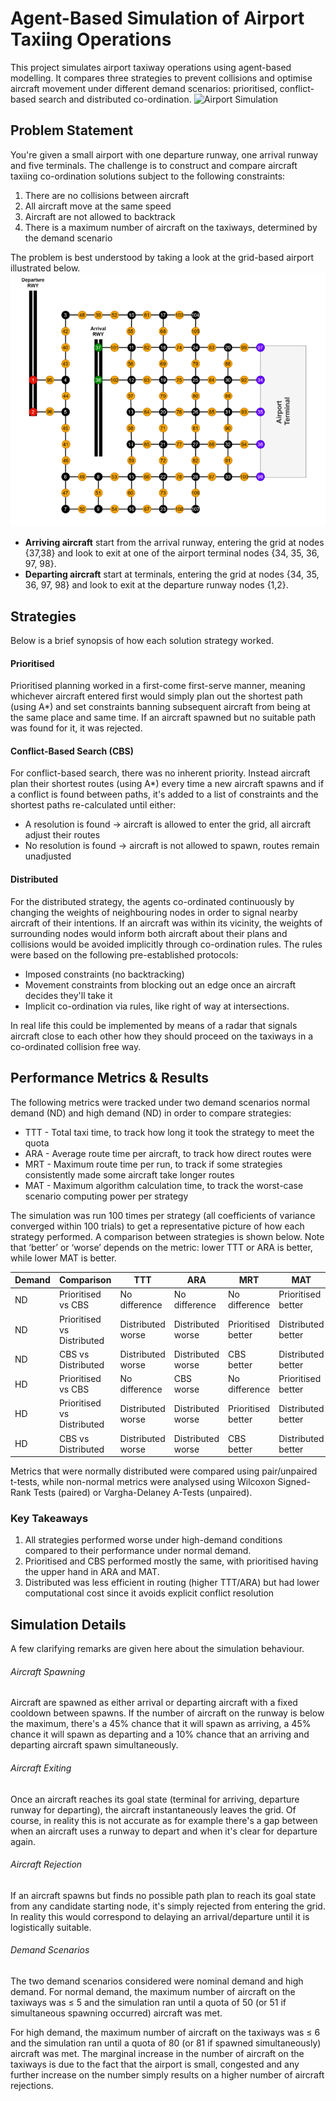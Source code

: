 # Agent-Based Simulation of Airport Taxiing Operations
This project simulates airport taxiway operations using agent-based modelling. It compares three strategies to prevent collisions and optimise aircraft movement under different demand scenarios: prioritised, conflict-based search and distributed co-ordination.
![Airport Simulation](Airport.gif)

## Problem Statement
You're given a small airport with one departure runway, one arrival runway and five terminals. The challenge is to construct and compare aircraft taxiing co-ordination solutions subject to the following constraints:
1. There are no collisions between aircraft
2. All aircraft move at the same speed
3. Aircraft are not allowed to backtrack
4. There is a maximum number of aircraft on the taxiways, determined by the demand scenario

The problem is best understood by taking a look at the grid-based airport illustrated below. 
![Airport Diagram](Airport.png)
- **Arriving aircraft** start from the arrival runway, entering the grid at nodes {37,38} and look to exit at one of the airport terminal nodes {34, 35, 36, 97, 98}.
- **Departing aircraft** start at terminals, entering the grid at nodes {34, 35, 36, 97, 98} and look to exit at the departure runway nodes {1,2}.

## Strategies
Below is a brief synopsis of how each solution strategy worked.
#### Prioritised
Prioritised planning worked in a first-come first-serve manner, meaning whichever aircraft entered first would simply plan out the shortest path (using A*) and set constraints banning subsequent aircraft from being at the same place and same time. If an aircraft spawned but no suitable path was found for it, it was rejected.

#### Conflict-Based Search (CBS)
For conflict-based search, there was no inherent priority. Instead aircraft plan their shortest routes (using A*) every time a new aircraft spawns and if a conflict is found between paths, it's added to a list of constraints and the shortest paths re-calculated until either: 
- A resolution is found → aircraft is allowed to enter the grid, all aircraft adjust their routes
- No resolution is found → aircraft is not allowed to spawn, routes remain unadjusted

#### Distributed
For the distributed strategy, the agents co-ordinated continuously by changing the weights of neighbouring nodes in order to signal nearby aircraft of their intentions. If an aircraft was within its vicinity, the weights of surrounding nodes would inform both aircraft about their plans and collisions would be avoided implicitly through co-ordination rules. The rules were based on the following pre-established protocols:
- Imposed constraints (no backtracking)
- Movement constraints from blocking out an edge once an aircraft decides they'll take it
- Implicit co-ordination via rules, like right of way at intersections. 

In real life this could be implemented by means of a radar that signals aircraft close to each other how they should proceed on the taxiways in a co-ordinated collision free way.

## Performance Metrics & Results
The following metrics were tracked under two demand scenarios normal demand (ND) and high demand (ND) in order to compare strategies:
- TTT - Total taxi time, to track how long it took the strategy to meet the quota
- ARA - Average route time per aircraft, to track how direct routes were
- MRT - Maximum route time per run, to track if some strategies consistently made some aircraft take longer routes
- MAT - Maximum algorithm calculation time, to track the worst-case scenario computing power per strategy

The simulation was run 100 times per strategy (all coefficients of variance converged within 100 trials) to get a representative picture of how each strategy performed. A comparison between strategies is shown below. Note that ‘better’ or ‘worse’ depends on the metric: lower TTT or ARA is better, while lower MAT is better.

| Demand | Comparison                 | TTT               | ARA               | MRT                | MAT                |
| ------ | -------------------------- | ----------------- | ----------------- | ------------------ | ------------------ |
| ND     | Prioritised vs CBS         | No difference     | No difference     | No difference      | Prioritised better |
| ND     | Prioritised vs Distributed | Distributed worse | Distributed worse | Prioritised better | Distributed better |
| ND     | CBS vs Distributed         | Distributed worse | Distributed worse | CBS better         | Distributed better |
| HD     | Prioritised vs CBS         | No difference     | CBS worse         | No difference      | Prioritised better |
| HD     | Prioritised vs Distributed | Distributed worse | Distributed worse | Prioritised better | Distributed better |
| HD     | CBS vs Distributed         | Distributed worse | Distributed worse | CBS better         | Distributed better |

Metrics that were normally distributed were compared using pair/unpaired t-tests, while non-normal metrics were analysed using Wilcoxon Signed-Rank Tests (paired) or Vargha-Delaney A-Tests (unpaired).

### Key Takeaways
1. All strategies performed worse under high-demand conditions compared to their performance under normal demand. 
2. Prioritised and CBS performed mostly the same, with prioritised having the upper hand in ARA and MAT.
3. Distributed was less efficient in routing (higher TTT/ARA) but had lower computational cost since it avoids explicit conflict resolution

## Simulation Details
A few clarifying remarks are given here about the simulation behaviour.
###### Aircraft Spawning
Aircraft are spawned as either arrival or departing aircraft with a fixed cooldown between spawns. If the number of aircraft on the runway is below the maximum, there's a 45% chance that it will spawn as arriving, a 45% chance it will spawn as departing and a 10% chance that an arriving and departing aircraft spawn simultaneously.
###### Aircraft Exiting
Once an aircraft reaches its goal state (terminal for arriving, departure runway for departing), the aircraft instantaneously leaves the grid. Of course, in reality this is not accurate as for example there's a gap between when an aircraft uses a runway to depart and when it's clear for departure again.
###### Aircraft Rejection
If an aircraft spawns but finds no possible path plan to reach its goal state from any candidate starting node, it's simply rejected from entering the grid. In reality this would correspond to delaying an arrival/departure until it is logistically suitable. 
###### Demand Scenarios
The two demand scenarios considered were nominal demand and high demand. 
For normal demand, the maximum number of aircraft on the taxiways was ≤ 5 and the simulation ran until a quota of 50 (or 51 if simultaneous spawning occurred) aircraft was met.

For high demand, the maximum number of aircraft on the taxiways was ≤ 6 and the simulation ran until a quota of 80 (or 81 if spawned simultaneously) aircraft was met. The marginal increase in the number of aircraft on the taxiways is due to the fact that the airport is small, congested and any further increase on the number simply results on a higher number of aircraft rejections.
